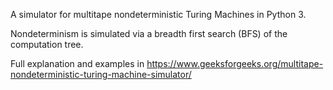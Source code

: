 A simulator for multitape nondeterministic Turing Machines in Python 3.

Nondeterminism is simulated via a breadth first search (BFS) of the computation tree.

Full explanation and examples in https://www.geeksforgeeks.org/multitape-nondeterministic-turing-machine-simulator/
